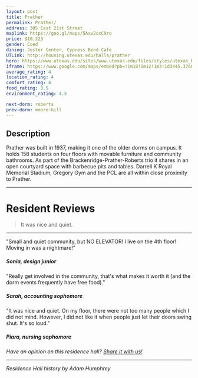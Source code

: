 ```yaml
---
layout: post
title: Prather
permalink: Prather/
address: 305 East 21st Street
maplink: https://goo.gl/maps/5Axv2cxC9ro
price: $10,223
gender: Coed
dining: Jester Center, Cypress Bend Cafe
UTLink: http://housing.utexas.edu/halls/prather
hero: https://www.utexas.edu/sites/www.utexas.edu/files/styles/utexas_hero_photo_image/public/hero-photos/maincampus_hero.jpg?itok=i1E3qQY4
iframe: https://www.google.com/maps/embed?pb=!1m18!1m12!1m3!1d3445.376889030476!2d-97.73796078487021!3d30.283330514202806!2m3!1f0!2f0!3f0!3m2!1i1024!2i768!4f13.1!3m3!1m2!1s0x8644b59be0d76693%3A0xfb4e487315c69d38!2sPrather+Hall+Dormitory%2C+Austin%2C+TX+78712!5e0!3m2!1sen!2sus!4v1462318478878
average_rating: 4
location_rating: 4
comfort_rating: 4
food_rating: 3.5
environment_rating: 4.5

next-dorm: roberts
prev-dorm: moore-hill
---
```


## Description ##

Prather was built in 1937, making it one of the older dorms on campus. It holds 158 students on four floors with movable furniture and community bathrooms. As part of the Brackenridge-Prather-Roberts trio it shares in an open courtyard space with barbecue pits and tables. Darrell K Royal Memorial Stadium, Gregory Gym and the PCL are all within close proximity to Prather.

---

# Resident Reviews #

> It was nice and quiet.

---

"Small and quiet community, but NO ELEVATOR! I live on the 4th floor! Moving in was a nightmare!"

##### Sonia, design junior #####

"Really get involved in the community, that's what makes it worth it (and the dorm events frequently have free food)."

##### Sarah, accounting sophomore #####

"It was nice and quiet. On my floor, there were not too many people which I did not mind. However, I did not like it when people just let their doors swing shut. It's so loud." 

##### Piara, nursing sophomore #####

_Have an opinion on this residence hall? [Share it with us!](https://goo.gl/forms/2FQQ17t7YAfFhlZT2)_

---

_Residence Hall history by Adam Humphrey_